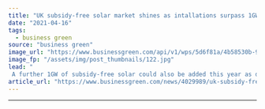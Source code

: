 ```yaml
---
title: "UK subsidy-free solar market shines as intallations surpass 1GW"
date: "2021-04-16"
tags: 
  - business green
source: "business green"
image_url: "https://www.businessgreen.com/api/v1/wps/5d6f81a/4b58530b-902f-4117-af57-91eb76019d53/6/Clayhill-subsidy-free-solar-farm-185x114.jpg"
image_fp: "/assets/img/post_thumbnails/122.jpg"
lead: "
 A further 1GW of subsidy-free solar could also be added this year as decarbonisation of buildings and energy gathers pace, Solar Energy UK claims ..."
article_url: "https://www.businessgreen.com/news/4029989/uk-subsidy-free-solar-market-shines-intallations-surpass-1gw"
---
```


---
